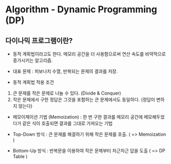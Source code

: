# Algorithm - Dynamic Programming (DP)

## 다이나믹 프로그램이란?

- 동적 계획법이라고도 한다. 메모리 공간을 더 사용함으로써 연산 속도를 비약적으로 증가시키는 알고리즘.
- 대표 문제 : 피보나치 수열, 반복되는 문제의 결과를 저장.

- 동적 계획법 적용 조건   
1. 큰 문제를 작은 문제로 나눌 수 있다. (Divide & Conquer)   
2. 작은 문제에서 구한 정답은 그것을 포함하는 큰 문제에서도 동일하다. (정답이 변하지 않는다)   

- 메모이제이션 기법 (Memoization) : 한 번 구한 결과를 메모리 공간에 메모해두었다가 같은 식이 호출되면 결과를 그대로 가져오는 기법

- Top-Down 방식 : 큰 문제를 해결하기 위해 작은 문제를 호출. ( => Memoization )
- Bottom-Up 방식 : 반복문을 이용하여 작은 문제부터 차근차근 답을 도출 ( => DP Table )
